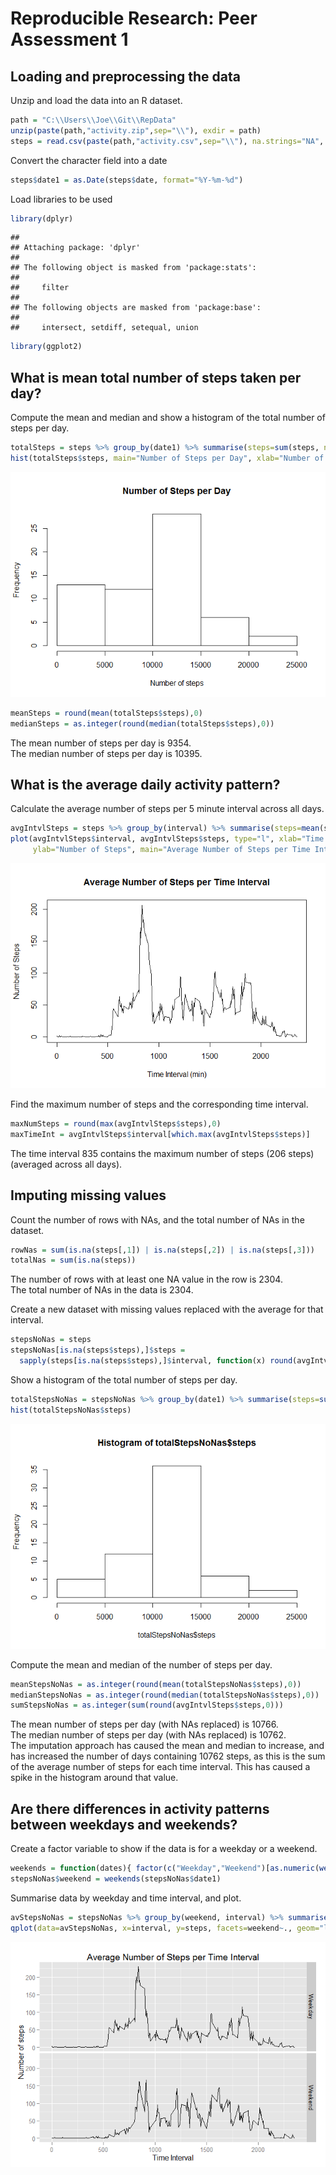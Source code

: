 # Reproducible Research: Peer Assessment 1


## Loading and preprocessing the data
Unzip and load the data into an R dataset.

```r
path = "C:\\Users\\Joe\\Git\\RepData"
unzip(paste(path,"activity.zip",sep="\\"), exdir = path)
steps = read.csv(paste(path,"activity.csv",sep="\\"), na.strings="NA", colClasses=c("numeric","character","numeric"))
```
Convert the character field into a date

```r
steps$date1 = as.Date(steps$date, format="%Y-%m-%d")
```
Load libraries to be used 

```r
library(dplyr)
```

```
## 
## Attaching package: 'dplyr'
## 
## The following object is masked from 'package:stats':
## 
##     filter
## 
## The following objects are masked from 'package:base':
## 
##     intersect, setdiff, setequal, union
```

```r
library(ggplot2)
```


## What is mean total number of steps taken per day?
Compute the mean and median and show a histogram of the total number of steps per day.

```r
totalSteps = steps %>% group_by(date1) %>% summarise(steps=sum(steps, na.rm=TRUE)) %>% arrange(date1)
hist(totalSteps$steps, main="Number of Steps per Day", xlab="Number of steps")
```

![](PA1_template_files/figure-html/unnamed-chunk-4-1.png) 

```r
meanSteps = round(mean(totalSteps$steps),0)
medianSteps = as.integer(round(median(totalSteps$steps),0))
```
The mean number of steps per day is 9354.  
The median number of steps per day is 10395.


## What is the average daily activity pattern?
Calculate the average number of steps per 5 minute interval across all days.

```r
avgIntvlSteps = steps %>% group_by(interval) %>% summarise(steps=mean(steps, na.rm=TRUE)) %>% arrange(interval)
plot(avgIntvlSteps$interval, avgIntvlSteps$steps, type="l", xlab="Time Interval (min)", 
     ylab="Number of Steps", main="Average Number of Steps per Time Interval")
```

![](PA1_template_files/figure-html/unnamed-chunk-5-1.png) 

Find the maximum number of steps and the corresponding time interval.

```r
maxNumSteps = round(max(avgIntvlSteps$steps),0)
maxTimeInt = avgIntvlSteps$interval[which.max(avgIntvlSteps$steps)]
```
The time interval 835 contains the maximum number of steps (206 steps) (averaged across all days).


## Imputing missing values
Count the number of rows with NAs, and the total number of NAs in the dataset.

```r
rowNas = sum(is.na(steps[,1]) | is.na(steps[,2]) | is.na(steps[,3]))
totalNas = sum(is.na(steps))
```
The number of rows with at least one NA value in the row is 2304.  
The total number of NAs in the data is 2304.    


Create a new dataset with missing values replaced with the average for that interval.

```r
stepsNoNas = steps
stepsNoNas[is.na(steps$steps),]$steps = 
  sapply(steps[is.na(steps$steps),]$interval, function(x) round(avgIntvlSteps[avgIntvlSteps$interval == x,]$steps,0))
```
Show a histogram of the total number of steps per day.

```r
totalStepsNoNas = stepsNoNas %>% group_by(date1) %>% summarise(steps=sum(steps, na.rm=TRUE)) %>% arrange(date1)
hist(totalStepsNoNas$steps)
```

![](PA1_template_files/figure-html/unnamed-chunk-9-1.png) 

Compute the mean and median of the number of steps per day.

```r
meanStepsNoNas = as.integer(round(mean(totalStepsNoNas$steps),0))
medianStepsNoNas = as.integer(round(median(totalStepsNoNas$steps),0))
sumStepsNoNas = as.integer(sum(round(avgIntvlSteps$steps,0)))
```
The mean number of steps per day (with NAs replaced) is 10766.  
The median number of steps per day (with NAs replaced) is 10762.  
The imputation approach has caused the mean and median to increase, and has increased the number of days containing 10762 steps, as this is the sum of the average number of steps for each time interval. This has caused a spike in the histogram around that value.  

## Are there differences in activity patterns between weekdays and weekends?
Create a factor variable to show if the data is for a weekday or a weekend.

```r
weekends = function(dates){ factor(c("Weekday","Weekend")[as.numeric(weekdays(dates) %in% c("Saturday","Sunday"))+1]) }
stepsNoNas$weekend = weekends(stepsNoNas$date1)
```
Summarise data by weekday and time interval, and plot.

```r
avStepsNoNas = stepsNoNas %>% group_by(weekend, interval) %>% summarise(steps=mean(steps, na.rm=TRUE)) %>% arrange(weekend, interval)
qplot(data=avStepsNoNas, x=interval, y=steps, facets=weekend~., geom="line", xlab="Time Interval", ylab="Number of steps", main="Average Number of Steps per Time Interval")
```

![](PA1_template_files/figure-html/unnamed-chunk-12-1.png) 
